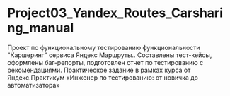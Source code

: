 # Project03_Yandex_Routes_Carsharing_manual
Проект по функциональному тестированию функциональности "Каршеринг" сервиса Яндекс Маршруты.. Составлены тест-кейсы, оформлены баг-репорты, подготовлен отчет по тестированию с рекомендациями. Практическое задание в рамках курса от Яндекс.Практикум «Инженер по тестированию: от новичка до автоматизатора»

